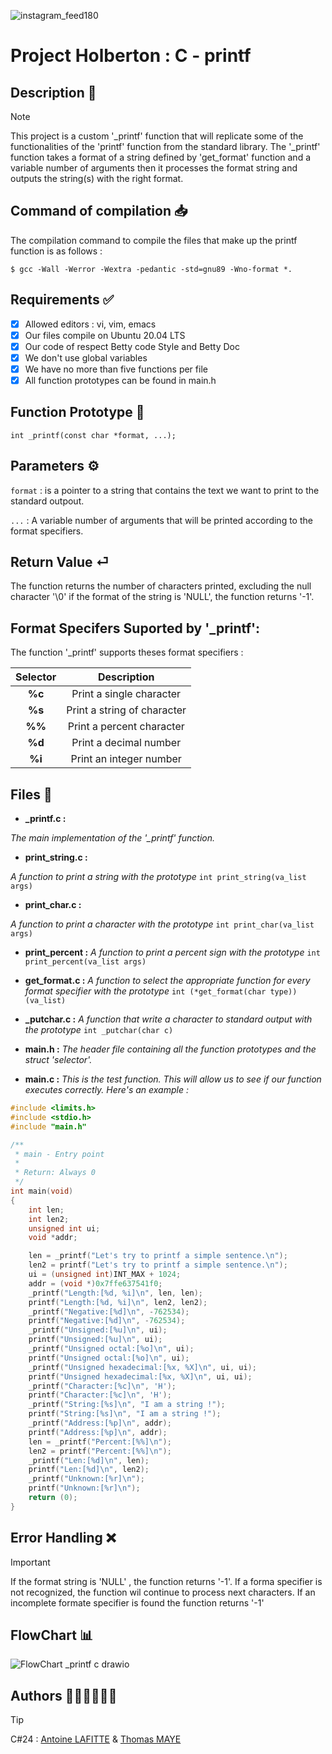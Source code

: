 ![instagram_feed180](https://github.com/user-attachments/assets/6ee6244d-5e42-4ec7-9122-8d086b28f423)

# Project Holberton : C - printf

## Description 📄

> [!NOTE]
> This project is a custom '_printf' function that will replicate some of the functionalities of the 'printf'
function from the standard library.
The '_printf' function takes a format of a string defined by 'get_format' function and a variable number of arguments
then it processes the format string and outputs the string(s) with the right format.

## Command of compilation 📥

The compilation command to compile the files that make up the printf function is as follows :

`$ gcc -Wall -Werror -Wextra -pedantic -std=gnu89 -Wno-format *.`

## Requirements ✅

- [x] Allowed editors : vi, vim, emacs
- [x] Our files compile on Ubuntu 20.04 LTS
- [x] Our code of respect Betty code Style and Betty Doc
- [x] We don't use global variables
- [x] We have no more than five functions per file
- [x] All function prototypes can be found in main.h

## Function Prototype 🤖

`int _printf(const char *format, ...);`

## Parameters ⚙️

`format` : is a pointer to a string that contains the text we want to print to the standard outpout.

`...` : A variable number of arguments that will be printed according to the format specifiers.

## Return Value ⏎

The function returns the number of characters printed, excluding the null character '\0'
if the format of the string is 'NULL', the function returns '-1'.

## Format Specifers Suported by '_printf':

The function '_printf' supports theses format specifiers :

| Selector  |         Description           |
|:---------:|:-----------------------------:|
|  **%c**   |Print a single character       |
|  **%s**   |Print a string of character    |
|  **%%**   |Print a percent character      |
|  **%d**   |Print a decimal number         |
|  **%i**   |Print an integer number        |

## Files 📁

- **_printf.c :**
  
*The main implementation of the '_printf' function.*

- **print_string.c :**

*A function to print a string with the prototype* `int print_string(va_list args)`

- **print_char.c :**

*A function to print a character with the prototype* `int print_char(va_list args)`

- **print_percent :**
*A function to print a percent sign with the prototype* `int print_percent(va_list args)`

- **get_format.c :**
*A function to select the appropriate function for every format specifier with the prototype* `int (*get_format(char type))(va_list)`

- **_putchar.c :**
*A function that write a character to standard output with the prototype* `int _putchar(char c)`

- **main.h :**
*The header file containing all the function prototypes and the struct 'selector'.* 

- **main.c :**
*This is the test function. This will allow us to see if our function executes correctly. Here's an example :*

```c
#include <limits.h>
#include <stdio.h>
#include "main.h"

/**
 * main - Entry point
 *
 * Return: Always 0
 */
int main(void)
{
    int len;
    int len2;
    unsigned int ui;
    void *addr;

    len = _printf("Let's try to printf a simple sentence.\n");
    len2 = printf("Let's try to printf a simple sentence.\n");
    ui = (unsigned int)INT_MAX + 1024;
    addr = (void *)0x7ffe637541f0;
    _printf("Length:[%d, %i]\n", len, len);
    printf("Length:[%d, %i]\n", len2, len2);
    _printf("Negative:[%d]\n", -762534);
    printf("Negative:[%d]\n", -762534);
    _printf("Unsigned:[%u]\n", ui);
    printf("Unsigned:[%u]\n", ui);
    _printf("Unsigned octal:[%o]\n", ui);
    printf("Unsigned octal:[%o]\n", ui);
    _printf("Unsigned hexadecimal:[%x, %X]\n", ui, ui);
    printf("Unsigned hexadecimal:[%x, %X]\n", ui, ui);
    _printf("Character:[%c]\n", 'H');
    printf("Character:[%c]\n", 'H');
    _printf("String:[%s]\n", "I am a string !");
    printf("String:[%s]\n", "I am a string !");
    _printf("Address:[%p]\n", addr);
    printf("Address:[%p]\n", addr);
    len = _printf("Percent:[%%]\n");
    len2 = printf("Percent:[%%]\n");
    _printf("Len:[%d]\n", len);
    printf("Len:[%d]\n", len2);
    _printf("Unknown:[%r]\n");
    printf("Unknown:[%r]\n");
    return (0);
}
```

## Error Handling ❌

> [!IMPORTANT]
> If the format string is 'NULL' , the function returns '-1'.
If a forma specifier is not recognized, the function wil continue to process next characters.
If an incomplete formate specifier is found the function returns '-1'

## FlowChart 📊
![FlowChart _printf c drawio](https://github.com/user-attachments/assets/e0423545-7441-4be2-aa6b-93c1ce3507cb)

## Authors 👨🏻‍💻👨🏻‍💻
> [!TIP]
> C#24 : [Antoine LAFITTE](https://github.com/AntoineLAFITTE) & [Thomas MAYE](https://github.com/thomas-maye)

